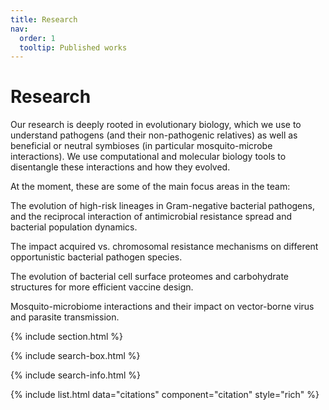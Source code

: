 ```yaml
---
title: Research
nav:
  order: 1
  tooltip: Published works
---
```


# <i class="fas fa-microscope"></i>Research

Our research is deeply rooted in evolutionary biology, which we use to understand pathogens (and their non-pathogenic relatives) as well as beneficial or neutral symbioses (in particular mosquito-microbe interactions). We use computational and molecular biology tools to disentangle these interactions and how they evolved. 

At the moment, these are some of the main focus areas in the team:

The evolution of high-risk lineages in Gram-negative bacterial pathogens, and the reciprocal interaction of antimicrobial resistance spread and bacterial population dynamics.

The impact acquired vs. chromosomal resistance mechanisms on different opportunistic bacterial pathogen species.

The evolution of bacterial cell surface proteomes and carbohydrate structures for more efficient vaccine design.

Mosquito-microbiome interactions and their impact on vector-borne virus and parasite transmission.

{% include section.html %}

{% include search-box.html %}

{% include search-info.html %}

{% include list.html data="citations" component="citation" style="rich" %}
